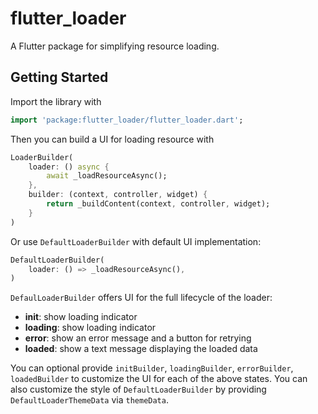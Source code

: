 # flutter_loader

A Flutter package for simplifying resource loading.

## Getting Started

Import the library with

```dart
import 'package:flutter_loader/flutter_loader.dart';
```

Then you can build a UI for loading resource with

```dart
LoaderBuilder(
    loader: () async {
        await _loadResourceAsync();
    },
    builder: (context, controller, widget) {
        return _buildContent(context, controller, widget);
    }
)
```

Or use `DefaultLoaderBuilder` with default UI implementation:

```dart
DefaultLoaderBuilder(
    loader: () => _loadResourceAsync(),
)
```

`DefaulLoaderBuilder` offers UI for the full lifecycle of the loader:
- **init**: show loading indicator
- **loading**: show loading indicator
- **error**: show an error message and a button for retrying
- **loaded**: show a text message displaying the loaded data

You can optional provide `initBuilder`, `loadingBuilder`, `errorBuilder`, `loadedBuilder` to
customize the UI for each of the above states. You can also customize the style of
`DefaultLoaderBuilder` by providing `DefaultLoaderThemeData` via `themeData`.
